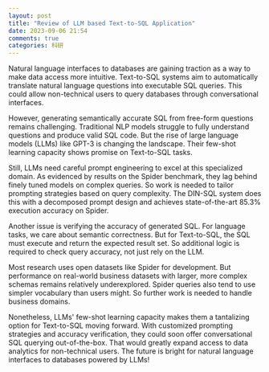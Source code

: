 ```yaml
---
layout: post
title: "Review of LLM based Text-to-SQL Application"
date: 2023-09-06 21:54
comments: true
categories: 科研
---
```


Natural language interfaces to databases are gaining traction as a way to make data access more intuitive. Text-to-SQL systems aim to automatically translate natural language questions into executable SQL queries. This could allow non-technical users to query databases through conversational interfaces.

<!--more-->

However, generating semantically accurate SQL from free-form questions remains challenging. Traditional NLP models struggle to fully understand questions and produce valid SQL code. But the rise of large language models (LLMs) like GPT-3 is changing the landscape. Their few-shot learning capacity shows promise on Text-to-SQL tasks.

Still, LLMs need careful prompt engineering to excel at this specialized domain. As evidenced by results on the Spider benchmark, they lag behind finely tuned models on complex queries. So work is needed to tailor prompting strategies based on query complexity. The DIN-SQL system does this with a decomposed prompt design and achieves state-of-the-art 85.3% execution accuracy on Spider.

Another issue is verifying the accuracy of generated SQL. For language tasks, we care about semantic correctness. But for Text-to-SQL, the SQL must execute and return the expected result set. So additional logic is required to check query accuracy, not just rely on the LLM.

Most research uses open datasets like Spider for development. But performance on real-world business datasets with larger, more complex schemas remains relatively underexplored. Spider queries also tend to use simpler vocabulary than users might. So further work is needed to handle business domains.

Nonetheless, LLMs' few-shot learning capacity makes them a tantalizing option for Text-to-SQL moving forward. With customized prompting strategies and accuracy verification, they could soon offer conversational SQL querying out-of-the-box. That would greatly expand access to data analytics for non-technical users. The future is bright for natural language interfaces to databases powered by LLMs!
